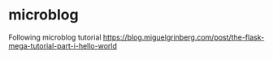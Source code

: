 # microblog
Following microblog tutorial
https://blog.miguelgrinberg.com/post/the-flask-mega-tutorial-part-i-hello-world